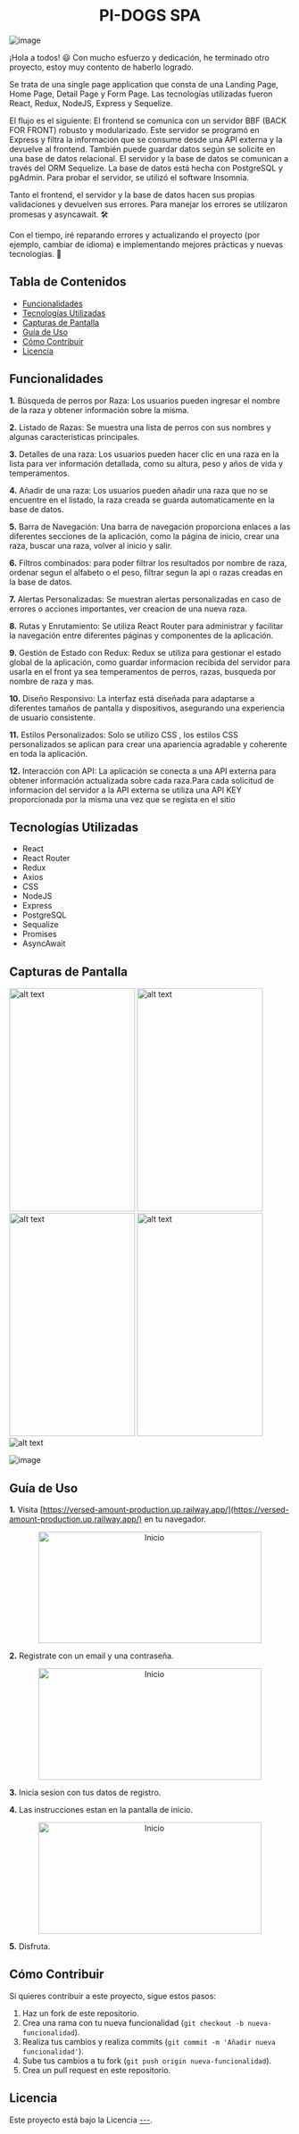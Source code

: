 

<h1 align="center">PI-DOGS SPA</h1>

![image](https://github.com/haliercesr/pidogs2023/assets/115671323/41f83fb5-af53-4b4a-ab2c-672035b74727)


¡Hola a todos! 😃 Con mucho esfuerzo y dedicación, he terminado otro proyecto, estoy muy contento de haberlo logrado.

Se trata de una single page application que consta de una Landing Page, Home Page, Detail Page y Form Page. Las tecnologías utilizadas fueron React, Redux, NodeJS, Express y Sequelize.

El flujo es el siguiente: El frontend se comunica con un servidor BBF (BACK FOR FRONT) robusto y modularizado. Este servidor se programó en Express y filtra la información que se consume desde una API externa y la devuelve al frontend. También puede guardar datos según se solicite en una base de datos relacional. El servidor y la base de datos se comunican a través del ORM Sequelize. La base de datos está hecha con PostgreSQL y pgAdmin. Para probar el servidor, se utilizó el software Insomnia.

Tanto el frontend, el servidor y la base de datos hacen sus propias validaciones y devuelven sus errores. Para manejar los errores se utilizaron promesas y asyncawait. 🛠️

Con el tiempo, iré reparando errores y actualizando el proyecto (por ejemplo, cambiar de idioma) e implementando mejores prácticas y nuevas tecnologías. 🚀

## Tabla de Contenidos

- [Funcionalidades](#funcionalidades)
- [Tecnologías Utilizadas](#tecnologías-utilizadas)
- [Capturas de Pantalla](#capturas-de-pantalla)
- [Guía de Uso](#guía-de-uso)
- [Cómo Contribuir](#cómo-contribuir)
- [Licencia](#licencia)

## Funcionalidades

**1.** Búsqueda de perros por Raza: Los usuarios pueden ingresar el nombre de la raza y obtener información sobre la misma.

**2.** Listado de Razas: Se muestra una lista de perros con sus nombres y algunas características principales.

**3.** Detalles de una raza: Los usuarios pueden hacer clic en una raza en la lista para ver información detallada, como su altura, peso y años de vida y temperamentos.

**4.** Añadir de una raza: Los usuarios pueden añadir una raza que no se encuentre en el listado, la raza creada se guarda automaticamente en la base de datos.

**5.** Barra de Navegación: Una barra de navegación proporciona enlaces a las diferentes secciones de la aplicación, como la página de inicio, crear una raza, buscar una raza, volver al inicio y salir.

**6.** Filtros combinados: para poder filtrar los resultados por nombre de raza, ordenar segun el alfabeto o el peso, filtrar segun la api o razas creadas en la base de datos.

**7.** Alertas Personalizadas: Se muestran alertas personalizadas en caso de errores o acciones importantes, ver creacion de una nueva raza.

**8.** Rutas y Enrutamiento: Se utiliza React Router para administrar y facilitar la navegación entre diferentes páginas y componentes de la aplicación.

**9.** Gestión de Estado con Redux: Redux se utiliza para gestionar el estado global de la aplicación, como guardar informacion recibida del servidor para usarla en el front ya sea temperamentos de perros, razas, busqueda por nombre de raza y mas.

**10.** Diseño Responsivo: La interfaz está diseñada para adaptarse a diferentes tamaños de pantalla y dispositivos, asegurando una experiencia de usuario consistente.

**11.** Estilos Personalizados: Solo se utilizo CSS , los estilos CSS personalizados se aplican para crear una apariencia agradable y coherente en toda la aplicación.

**12.** Interacción con API: La aplicación se conecta a una API externa para obtener información actualizada sobre cada raza.Para cada solicitud de informacion del servidor a la API externa se utiliza una API KEY proporcionada por la misma una vez que se regista en el sitio

## Tecnologías Utilizadas

- React
- React Router
- Redux
- Axios
- CSS
- NodeJS
- Express
- PostgreSQL
- Sequalize
- Promises
- AsyncAwait

## Capturas de Pantalla


 <img src="https://github.com/haliercesr/pidogs2023/assets/115671323/701d0eab-15be-4208-847d-649cca7844da" alt="alt text" width=225 height=400>

 <img src="https://github.com/haliercesr/pidogs2023/assets/115671323/1cc99689-981c-4da1-bd4f-3370d954e005" alt="alt text" width=225 height=400>

 <img src="https://github.com/haliercesr/pidogs2023/assets/115671323/0ca4e267-771f-49a1-a32e-b14b48e010ad" alt="alt text" width=225 height=400>

 <img src="https://github.com/haliercesr/pidogs2023/assets/115671323/d48259df-6e53-4e13-85c6-a5ad57387909" alt="alt text" width=225 height=400>

 <img src="https://github.com/haliercesr/rick_and_morty/assets/115671323/e46a491c-2f4e-441d-a121-4f213a69a28d" alt="alt text" >


![image](https://github.com/haliercesr/rick_and_morty/assets/115671323/139b5717-83f8-4f6c-80d9-1b6c5b932489)







## Guía de Uso

**1.** Visita [https://versed-amount-production.up.railway.app/](https://versed-amount-production.up.railway.app/) en tu navegador.

<p align="center">
  <img src="https://github.com/haliercesr/rick_and_morty/assets/115671323/72d0c707-3485-4fc1-a153-303005853600" alt="Inicio" width=400 height=200>
</p>



**2.** Registrate con un email y una contraseña.

<p align="center">
  <img src="https://github.com/haliercesr/rick_and_morty/assets/115671323/4ade80ad-1500-47d4-8870-67816b4300cc" alt="Inicio" width=400 height=200>
</p>


**3.** Inicia sesion con tus datos de registro.

**4.** Las instrucciones estan en la pantalla de inicio.

<p align="center">
  <img src="https://github.com/haliercesr/rick_and_morty/assets/115671323/139b5717-83f8-4f6c-80d9-1b6c5b932489" alt="Inicio" width=400 height=200>
</p>


**5.** Disfruta.

## Cómo Contribuir

Si quieres contribuir a este proyecto, sigue estos pasos:

1. Haz un fork de este repositorio.
2. Crea una rama con tu nueva funcionalidad (`git checkout -b nueva-funcionalidad`).
3. Realiza tus cambios y realiza commits (`git commit -m 'Añadir nueva funcionalidad'`).
4. Sube tus cambios a tu fork (`git push origin nueva-funcionalidad`).
5. Crea un pull request en este repositorio.

## Licencia

Este proyecto está bajo la Licencia [---](----).
